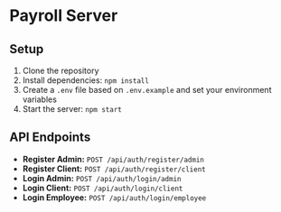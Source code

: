 # Payroll Server

## Setup
1. Clone the repository
2. Install dependencies: `npm install`
3. Create a `.env` file based on `.env.example` and set your environment variables
4. Start the server: `npm start`

## API Endpoints
- **Register Admin:** `POST /api/auth/register/admin`
- **Register Client:** `POST /api/auth/register/client`
- **Login Admin:** `POST /api/auth/login/admin`
- **Login Client:** `POST /api/auth/login/client`
- **Login Employee:** `POST /api/auth/login/employee` 